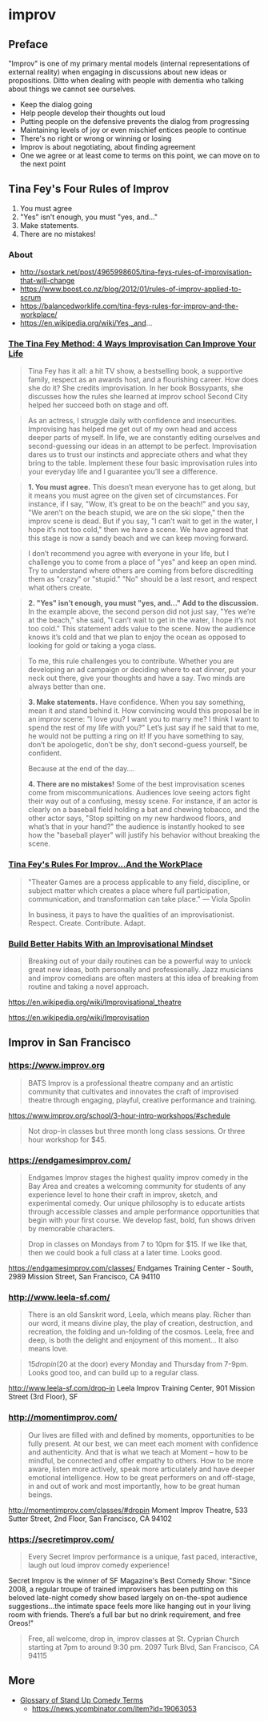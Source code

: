 # improv



## Preface

"Improv" is one of my primary mental models (internal representations of external reality) when engaging in discussions about new ideas or propositions. Ditto when dealing with people with dementia who talking about things we cannot see ourselves.

* Keep the dialog going
* Help people develop their thoughts out loud
* Putting people on the defensive prevents the dialog from progressing
* Maintaining levels of joy or even mischief entices people to continue
* There's no right or wrong or winning or losing
* Improv is about negotiating, about finding agreement
* One we agree or at least come to terms on this point, we can move on to the next point



## Tina Fey's Four Rules of Improv

1. You must agree
2. "Yes" isn’t enough, you must "yes, and…"
3. Make statements.
4. There are no mistakes!

### About

* http://sostark.net/post/4965998605/tina-feys-rules-of-improvisation-that-will-change
* https://www.boost.co.nz/blog/2012/01/rules-of-improv-applied-to-scrum
* https://balancedworklife.com/tina-feys-rules-for-improv-and-the-workplace/
* https://en.wikipedia.org/wiki/Yes,_and...


### [The Tina Fey Method: 4 Ways Improvisation Can Improve Your Life]( http://www.levo.com/articles/lifestyle/how-improvisation-can-improve-your-life )

> Tina Fey has it all: a hit TV show, a bestselling book, a supportive family, respect as an awards host, and a flourishing career. How does she do it? She credits improvisation. In her book Bossypants, she discusses how the rules she learned at improv school Second City helped her succeed both on stage and off.

> As an actress, I struggle daily with confidence and insecurities. Improvising has helped me get out of my own head and access deeper parts of myself. In life, we are constantly editing ourselves and second-guessing our ideas in an attempt to be perfect. Improvisation dares us to trust our instincts and appreciate others and what they bring to the table. Implement these four basic improvisation rules into your everyday life and I guarantee you’ll see a difference.

> **1\. You must agree.** This doesn’t mean everyone has to get along, but it means you must agree on the given set of circumstances. For instance, if I say, "Wow, it’s great to be on the beach!" and you say, "We aren’t on the beach stupid, we are on the ski slope," then the improv scene is dead. But if you say, "I can’t wait to get in the water, I hope it’s not too cold," then we have a scene. We have agreed that this stage is now a sandy beach and we can keep moving forward.

> I don’t recommend you agree with everyone in your life, but I challenge you to come from a place of "yes" and keep an open mind. Try to understand where others are coming from before discrediting them as "crazy" or "stupid." "No" should be a last resort, and respect what others create.

> **2\. "Yes" isn’t enough, you must "yes, and…" Add to the discussion.** In the example above, the second person did not just say, "Yes we’re at the beach," she said, "I can’t wait to get in the water, I hope it’s not too cold." This statement adds value to the scene. Now the audience knows it’s cold and that we plan to enjoy the ocean as opposed to looking for gold or taking a yoga class.

> To me, this rule challenges you to contribute. Whether you are developing an ad campaign or deciding where to eat dinner, put your neck out there, give your thoughts and have a say. Two minds are always better than one.

> **3\. Make statements.** Have confidence. When you say something, mean it and stand behind it. How convincing would this proposal be in an improv scene: "I love you? I want you to marry me? I think I want to spend the rest of my life with you?" Let’s just say if he said that to me, he would not be putting a ring on it!
> If you have something to say, don’t be apologetic, don’t be shy, don’t second-guess yourself, be confident.
>
> Because at the end of the day….
>
> **4\. There are no mistakes!** Some of the best improvisation scenes come from miscommunications. Audiences love seeing actors fight their way out of a confusing, messy scene. For instance, if an actor is clearly on a baseball field holding a bat and chewing tobacco, and the other actor says, "Stop spitting on my new hardwood floors, and what’s that in your hand?" the audience is instantly hooked to see how the "baseball player" will justify his behavior without breaking the scene.

### [Tina Fey's Rules For Improv...And the WorkPlace]( http://www.mycareertopia.com/tina-feys-rules-for-improv-and-the-workplace/ )

> "Theater Games are a process applicable to any field, discipline, or subject matter which creates a place where full participation, communication, and transformation can take place." — Viola Spolin
>
> In business, it pays to have the qualities of an improvisationist. Respect. Create. Contribute. Adapt.


### [Build Better Habits With an Improvisational Mindset]( http://lifehacker.com/build-better-habits-with-an-improvisational-mindset-1738351098 )

> Breaking out of your daily routines can be a powerful way to unlock great new ideas, both personally and professionally. Jazz musicians and improv comedians are often masters at this idea of breaking from routine and taking a novel approach.

https://en.wikipedia.org/wiki/Improvisational_theatre

https://en.wikipedia.org/wiki/Improvisation


## Improv in San Francisco

### https://www.improv.org

> BATS Improv is a professional theatre company and an artistic community that cultivates and innovates the craft of improvised theatre through engaging, playful, creative performance and training.

https://www.improv.org/school/3-hour-intro-workshops/#schedule

> Not drop-in classes but three month long class sessions. Or three hour workshop for $45.

### https://endgamesimprov.com/

> Endgames Improv stages the highest quality improv comedy in the Bay Area and creates a welcoming community for students of any experience level to hone their craft in improv, sketch, and experimental comedy. Our unique philosophy is to educate artists through accessible classes and ample performance opportunities that begin with your first course. We develop fast, bold, fun shows driven by memorable characters.

> Drop in classes on Mondays from 7 to 10pm for $15. If we like that, then we could book a full class at a later time. Looks good.

https://endgamesimprov.com/classes/
Endgames Training Center - South, 2989 Mission Street, San Francisco, CA 94110

### http://www.leela-sf.com/

> There is an old Sanskrit word, Leela, which means play. Richer than our word, it means divine play, the play of creation, destruction, and recreation, the folding and un-folding of the cosmos. Leela, free and deep, is both the delight and enjoyment of this moment... It also means love.

> $15 drop in ($20 at the door) every Monday and Thursday from 7-9pm. Looks good too, and can build up to a regular class.

http://www.leela-sf.com/drop-in
Leela Improv Training Center, 901 Mission Street (3rd Floor), SF

### http://momentimprov.com/

> Our lives are filled with and defined by moments, opportunities to be fully present. At our best, we can meet each moment with confidence and authenticity. And that is what we teach at Moment – how to be mindful, be connected and offer empathy to others. How to be more aware, listen more actively, speak more articulately and have deeper emotional intelligence. How to be great performers on and off-stage, in and out of work and most importantly, how to be great human beings.

http://momentimprov.com/classes/#dropin
Moment Improv Theatre, 533 Sutter Street, 2nd Floor, San Francisco, CA 94102

### https://secretimprov.com/

> Every Secret Improv performance is a unique, fast paced, interactive, laugh out loud improv comedy experience!

Secret  Improv  is the winner of  SF Magazine's  Best Comedy Show: "Since 2008, a regular troupe of trained improvisers has been putting on this beloved late-night comedy show based largely on on-the-spot audience suggestions...the intimate space feels more like hanging out in your living room with friends. There’s a full bar but no drink requirement, and free Oreos!"

> Free, all welcome, drop in, improv classes at St. Cyprian Church starting at 7pm to around 9:30 pm.
2097 Turk Blvd, San Francisco, CA 94115



## More

* [Glossary of Stand Up Comedy Terms]( https://stand-upcomedy.com/glossary-of-stand-up-comedy-terms/ )
    * https://news.ycombinator.com/item?id=19063053
